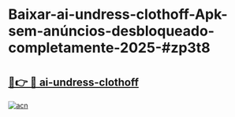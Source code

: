 # Baixar-ai-undress-clothoff-Apk-sem-anúncios-desbloqueado-completamente-2025-#zp3t8

# <h2><a href="https://ainizakaria.my?title=ai-undress-clothoff&ref=24M">🔗👉 🔴 ai-undress-clothoff</a></h2>

[![acn](https://github.com/user-attachments/assets/0f9c940e-d8b0-45ae-aac7-cd30a18b3e1c)](https://ainizakaria.my?title=ai-undress-clothoff&ref=24M)

